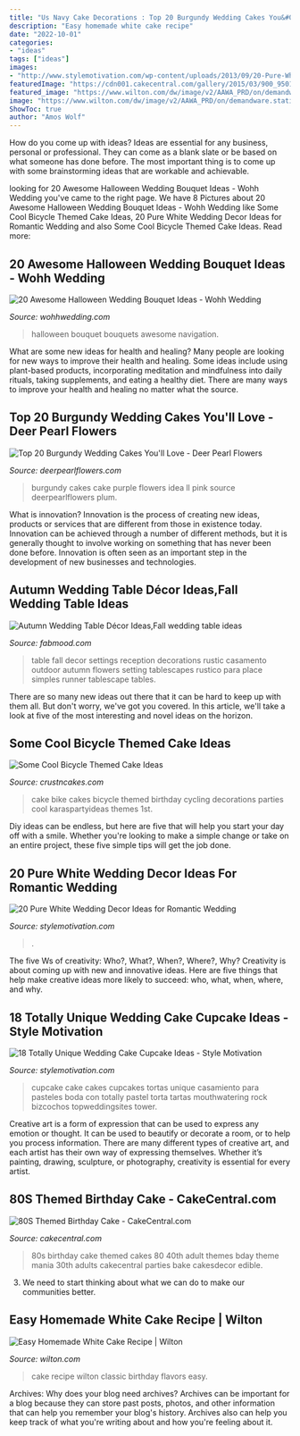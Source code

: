 ```yaml
---
title: "Us Navy Cake Decorations : Top 20 Burgundy Wedding Cakes You&#039;ll Love"
description: "Easy homemade white cake recipe"
date: "2022-10-01"
categories:
- "ideas"
tags: ["ideas"]
images:
- "http://www.stylemotivation.com/wp-content/uploads/2013/09/20-Pure-White-Wedding-Décor-Ideas-for-Romantic-Wedding-12.jpg"
featuredImage: "https://cdn001.cakecentral.com/gallery/2015/03/900_950186HLaw_80s-themed-birthday-cake.jpg"
featured_image: "https://www.wilton.com/dw/image/v2/AAWA_PRD/on/demandware.static/-/Sites-wilton-project-master/default/dw25d080e6/images/project/WLRECIP-483/classic-white-cake-recipe_1.jpg?sw=1000&amp;sh=1000&amp;sm=fit"
image: "https://www.wilton.com/dw/image/v2/AAWA_PRD/on/demandware.static/-/Sites-wilton-project-master/default/dw25d080e6/images/project/WLRECIP-483/classic-white-cake-recipe_1.jpg?sw=1000&amp;sh=1000&amp;sm=fit"
ShowToc: true
author: "Amos Wolf"
---
```



How do you come up with ideas?
Ideas are essential for any business, personal or professional. They can come as a blank slate or be based on what someone has done before. The most important thing is to come up with some brainstorming ideas that are workable and achievable.

	

		
looking for 20 Awesome Halloween Wedding Bouquet Ideas - Wohh Wedding you've came to the right page. We have 8 Pictures about 20 Awesome Halloween Wedding Bouquet Ideas - Wohh Wedding like Some Cool Bicycle Themed Cake Ideas, 20 Pure White Wedding Decor Ideas for Romantic Wedding and also Some Cool Bicycle Themed Cake Ideas. Read more:
		
    
## 20 Awesome Halloween Wedding Bouquet Ideas - Wohh Wedding

<img loading=lazy src="http://wohhwedding.com/wp-content/uploads/2016/06/Halloween-Wedding-Bouquets.jpg" onerror="this.onerror=null;this.src='https://tse3.mm.bing.net/th?id=OIP.CNEO0QJJygwUp2Sdo8HW0wHaLI&amp;pid=15.1';" alt="20 Awesome Halloween Wedding Bouquet Ideas - Wohh Wedding">

_Source: wohhwedding.com_

>halloween bouquet bouquets awesome navigation. 

	

What are some new ideas for health and healing?
Many people are looking for new ways to improve their health and healing. Some ideas include using plant-based products, incorporating meditation and mindfulness into daily rituals, taking supplements, and eating a healthy diet. There are many ways to improve your health and healing no matter what the source.

    
## Top 20 Burgundy Wedding Cakes You&#039;ll Love - Deer Pearl Flowers

<img loading=lazy src="https://www.deerpearlflowers.com/wp-content/uploads/2017/12/Burgundy-wedding-cake-idea-17.jpg" onerror="this.onerror=null;this.src='https://tse1.mm.bing.net/th?id=OIP.9yILvQkxoZ1vZApe7l2GKgHaL5&amp;pid=15.1';" alt="Top 20 Burgundy Wedding Cakes You&#039;ll Love - Deer Pearl Flowers">

_Source: deerpearlflowers.com_

>burgundy cakes cake purple flowers idea ll pink source deerpearlflowers plum. 

	

What is innovation?
Innovation is the process of creating new ideas, products or services that are different from those in existence today. Innovation can be achieved through a number of different methods, but it is generally thought to involve working on something that has never been done before. Innovation is often seen as an important step in the development of new businesses and technologies.

    
## Autumn Wedding Table Décor Ideas,Fall Wedding Table Ideas

<img loading=lazy src="http://www.fabmood.com/wp-content/uploads/2014/11/Autumn-wedding-table-decoration-ideas1.jpg" onerror="this.onerror=null;this.src='https://tse2.mm.bing.net/th?id=OIP.tT6T1fPJgVeNSeTZFmQXAQHaLG&amp;pid=15.1';" alt="Autumn Wedding Table Décor Ideas,Fall wedding table ideas">

_Source: fabmood.com_

>table fall decor settings reception decorations rustic casamento outdoor autumn flowers setting tablescapes rustico para place simples runner tablescape tables. 

	

There are so many new ideas out there that it can be hard to keep up with them all. But don't worry, we've got you covered. In this article, we'll take a look at five of the most interesting and novel ideas on the horizon.

    
## Some Cool Bicycle Themed Cake Ideas

<img loading=lazy src="http://www.crustncakes.com/blog/wp-content/uploads/2017/06/f7189492c5d0f15d78493a9c56dc7762-678x1024.jpg" onerror="this.onerror=null;this.src='https://tse3.mm.bing.net/th?id=OIP.pVxe7-DCnw8879iVybnfbwHaLL&amp;pid=15.1';" alt="Some Cool Bicycle Themed Cake Ideas">

_Source: crustncakes.com_

>cake bike cakes bicycle themed birthday cycling decorations parties cool karaspartyideas themes 1st. 

	

Diy ideas can be endless, but here are five that will help you start your day off with a smile. Whether you're looking to make a simple change or take on an entire project, these five simple tips will get the job done.

    
## 20 Pure White Wedding Decor Ideas For Romantic Wedding

<img loading=lazy src="http://www.stylemotivation.com/wp-content/uploads/2013/09/20-Pure-White-Wedding-Décor-Ideas-for-Romantic-Wedding-12.jpg" onerror="this.onerror=null;this.src='https://tse4.mm.bing.net/th?id=OIP.tLOen660WfeQC2jzG15GngHaLH&amp;pid=15.1';" alt="20 Pure White Wedding Decor Ideas for Romantic Wedding">

_Source: stylemotivation.com_

>. 

	

The five Ws of creativity: Who?, What?, When?, Where?, Why?
Creativity is about coming up with new and innovative ideas. Here are five things that help make creative ideas more likely to succeed: who, what, when, where, and why.

    
## 18 Totally Unique Wedding Cake Cupcake Ideas - Style Motivation

<img loading=lazy src="https://www.topweddingsites.com/wedding-blog/wp-content/uploads/2014/03/Screen-Shot-2014-03-11-at-7.24.47-AM.png" onerror="this.onerror=null;this.src='https://tse3.mm.bing.net/th?id=OIP.0uhhvjQGGtrAqAZnZNGY2wHaLo&amp;pid=15.1';" alt="18 Totally Unique Wedding Cake Cupcake Ideas - Style Motivation">

_Source: stylemotivation.com_

>cupcake cake cakes cupcakes tortas unique casamiento para pasteles boda con totally pastel torta tartas mouthwatering rock bizcochos topweddingsites tower. 

	

Creative art is a form of expression that can be used to express any emotion or thought. It can be used to beautify or decorate a room, or to help you process information. There are many different types of creative art, and each artist has their own way of expressing themselves. Whether it’s painting, drawing, sculpture, or photography, creativity is essential for every artist.

    
## 80S Themed Birthday Cake - CakeCentral.com

<img loading=lazy src="https://cdn001.cakecentral.com/gallery/2015/03/900_950186HLaw_80s-themed-birthday-cake.jpg" onerror="this.onerror=null;this.src='https://tse4.mm.bing.net/th?id=OIP.5KAqtCytwHY6mp9KcrU_PQHaKD&amp;pid=15.1';" alt="80S Themed Birthday Cake - CakeCentral.com">

_Source: cakecentral.com_

>80s birthday cake themed cakes 80 40th adult themes bday theme mania 30th adults cakecentral parties bake cakesdecor edible. 

	

3. We need to start thinking about what we can do to make our communities better.

    
## Easy Homemade White Cake Recipe | Wilton

<img loading=lazy src="https://www.wilton.com/dw/image/v2/AAWA_PRD/on/demandware.static/-/Sites-wilton-project-master/default/dw25d080e6/images/project/WLRECIP-483/classic-white-cake-recipe_1.jpg?sw=1000&amp;sh=1000&amp;sm=fit" onerror="this.onerror=null;this.src='https://tse2.mm.bing.net/th?id=OIP.Gd3Mt-gY_h70rNyh4pYCeAHaHa&amp;pid=15.1';" alt="Easy Homemade White Cake Recipe | Wilton">

_Source: wilton.com_

>cake recipe wilton classic birthday flavors easy. 

	

Archives: Why does your blog need archives?
Archives can be important for a blog because they can store past posts, photos, and other information that can help you remember your blog's history. Archives also can help you keep track of what you're writing about and how you're feeling about it.

